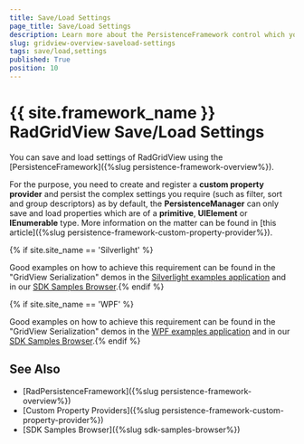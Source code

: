```yaml
---
title: Save/Load Settings
page_title: Save/Load Settings
description: Learn more about the PersistenceFramework control which you can use to save and load settings of RadGridView - Telerik's {{ site.framework_name }} DataGrid.
slug: gridview-overview-saveload-settings
tags: save/load,settings
published: True
position: 10
---
```


# {{ site.framework_name }} RadGridView Save/Load Settings

You can save and load settings of RadGridView using the [PersistenceFramework]({%slug persistence-framework-overview%}).

For the purpose, you need to create and register a **custom property provider** and persist the complex settings you require (such as filter, sort and group descriptors) as by default, the **PersistenceManager** can only save and load properties which are of a **primitive**, **UIElement** or **IEnumerable** type. More information on the matter can be found in [this article]({%slug persistence-framework-custom-property-provider%}).

{% if site.site_name == 'Silverlight' %}

Good examples on how to achieve this requirement can be found in the "GridView Serialization" demos in the [Silverlight examples application](https://demos.telerik.com/silverlight/#PersistenceFramework/GridViewCustomSerialization) and in our [SDK Samples Browser](https://demos.telerik.com/xaml-sdkbrowser).{% endif %}

{% if site.site_name == 'WPF' %}

Good examples on how to achieve this requirement can be found in the "GridView Serialization" demos in the [WPF examples application](https://demos.telerik.com/wpf/) and in our [SDK Samples Browser](https://demos.telerik.com/xaml-sdkbrowser).{% endif %}

## See Also

* [RadPersistenceFramework]({%slug persistence-framework-overview%})
* [Custom Property Providers]({%slug persistence-framework-custom-property-provider%})
* [SDK Samples Browser]({%slug sdk-samples-browser%})